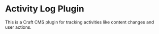# Activity Log Plugin
This is a Craft CMS plugin for tracking activities like content changes and user actions.
